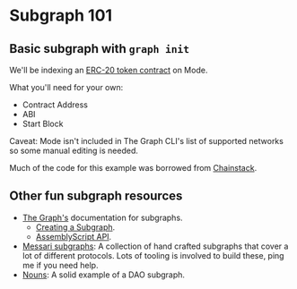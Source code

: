 # Subgraph 101

## Basic subgraph with `graph init`

We'll be indexing an [ERC-20 token contract](https://modescan.io/token/0xcDd475325D6F564d27247D1DddBb0DAc6fA0a5CF) on Mode.

What you'll need for your own:
- Contract Address
- ABI
- Start Block

Caveat: Mode isn't included in The Graph CLI's list of supported networks so some manual editing is needed.

Much of the code for this example was borrowed from [Chainstack](https://docs.chainstack.com/docs/subgraphs-tutorial-indexing-erc-20-token-balance).

## Other fun subgraph resources

- [The Graph's](https://thegraph.com/docs/en/quick-start/) documentation for subgraphs.
  - [Creating a Subgraph](https://thegraph.com/docs/en/developing/creating-a-subgraph/).
  - [AssemblyScript API](https://thegraph.com/docs/en/developing/graph-ts/README/).
- [Messari subgraphs](https://github.com/messari/subgraphs): A collection of hand crafted subgraphs that cover a lot of different protocols. Lots of tooling is involved to build these, ping me if you need help.
- [Nouns](https://github.com/nounsDAO/nouns-monorepo/tree/master/packages/nouns-subgraph): A solid example of a DAO subgraph.
